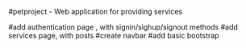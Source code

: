 #petproject - Web application for providing services

#add authentication page , with signin/sighup/signout methods
#add services page, with posts
#create navbar
#add basic bootstrap